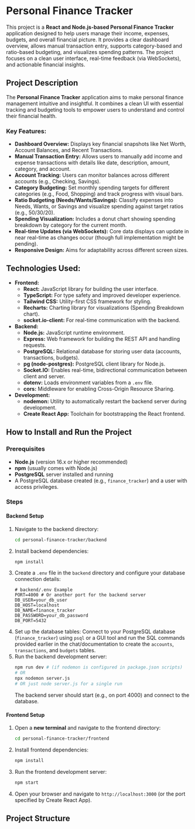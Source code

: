 # Personal Finance Tracker

This project is a **React and Node.js-based Personal Finance Tracker** application designed to help users manage their income, expenses, budgets, and overall financial picture. It provides a clear dashboard overview, allows manual transaction entry, supports category-based and ratio-based budgeting, and visualizes spending patterns. The project focuses on a clean user interface, real-time feedback (via WebSockets), and actionable financial insights.

## Project Description

The **Personal Finance Tracker** application aims to make personal finance management intuitive and insightful. It combines a clean UI with essential tracking and budgeting tools to empower users to understand and control their financial health.

### Key Features:
- **Dashboard Overview:** Displays key financial snapshots like Net Worth, Account Balances, and Recent Transactions.
- **Manual Transaction Entry:** Allows users to manually add income and expense transactions with details like date, description, amount, category, and account.
- **Account Tracking:** Users can monitor balances across different accounts (e.g., Checking, Savings).
- **Category Budgeting:** Set monthly spending targets for different categories (e.g., Food, Shopping) and track progress with visual bars.
- **Ratio Budgeting (Needs/Wants/Savings):** Classify expenses into Needs, Wants, or Savings and visualize spending against target ratios (e.g., 50/30/20).
- **Spending Visualization:** Includes a donut chart showing spending breakdown by category for the current month.
- **Real-time Updates (via WebSockets):** Core data displays can update in near real-time as changes occur (though full implementation might be pending).
- **Responsive Design:** Aims for adaptability across different screen sizes.

## Technologies Used:
- **Frontend:**
    - **React:** JavaScript library for building the user interface.
    - **TypeScript:** For type safety and improved developer experience.
    - **Tailwind CSS:** Utility-first CSS framework for styling.
    - **Recharts:** Charting library for visualizations (Spending Breakdown chart).
    - **socket.io-client:** For real-time communication with the backend.
- **Backend:**
    - **Node.js:** JavaScript runtime environment.
    - **Express:** Web framework for building the REST API and handling requests.
    - **PostgreSQL:** Relational database for storing user data (accounts, transactions, budgets).
    - **pg (node-postgres):** PostgreSQL client library for Node.js.
    - **Socket.IO:** Enables real-time, bidirectional communication between client and server.
    - **dotenv:** Loads environment variables from a `.env` file.
    - **cors:** Middleware for enabling Cross-Origin Resource Sharing.
- **Development:**
    - **nodemon:** Utility to automatically restart the backend server during development.
    - **Create React App:** Toolchain for bootstrapping the React frontend.

## How to Install and Run the Project

### Prerequisites
- **Node.js** (version 16.x or higher recommended)
- **npm** (usually comes with Node.js)
- **PostgreSQL** server installed and running
- A PostgreSQL database created (e.g., `finance_tracker`) and a user with access privileges.

### Steps

#### Backend Setup
1. Navigate to the backend directory:
   ```bash
   cd personal-finance-tracker/backend
   ```
2. Install backend dependencies:
   ```bash
   npm install
   ```
3. Create a `.env` file in the `backend` directory and configure your database connection details:
   ```dotenv
   # backend/.env Example
   PORT=4000 # Or another port for the backend server
   DB_USER=your_db_user
   DB_HOST=localhost
   DB_NAME=finance_tracker
   DB_PASSWORD=your_db_password
   DB_PORT=5432
   ```
4. Set up the database tables: Connect to your PostgreSQL database (`finance_tracker`) using `psql` or a GUI tool and run the SQL commands provided earlier in the chat/documentation to create the `accounts`, `transactions`, and `budgets` tables.
5. Run the backend development server:
   ```bash
   npm run dev # (if nodemon is configured in package.json scripts)
   # OR
   npx nodemon server.js
   # OR just node server.js for a single run
   ```
   The backend server should start (e.g., on port 4000) and connect to the database.

#### Frontend Setup
1. Open a **new terminal** and navigate to the frontend directory:
   ```bash
   cd personal-finance-tracker/frontend
   ```
2. Install frontend dependencies:
   ```bash
   npm install
   ```
3. Run the frontend development server:
   ```bash
   npm start
   ```
4. Open your browser and navigate to `http://localhost:3000` (or the port specified by Create React App).

## Project Structure
